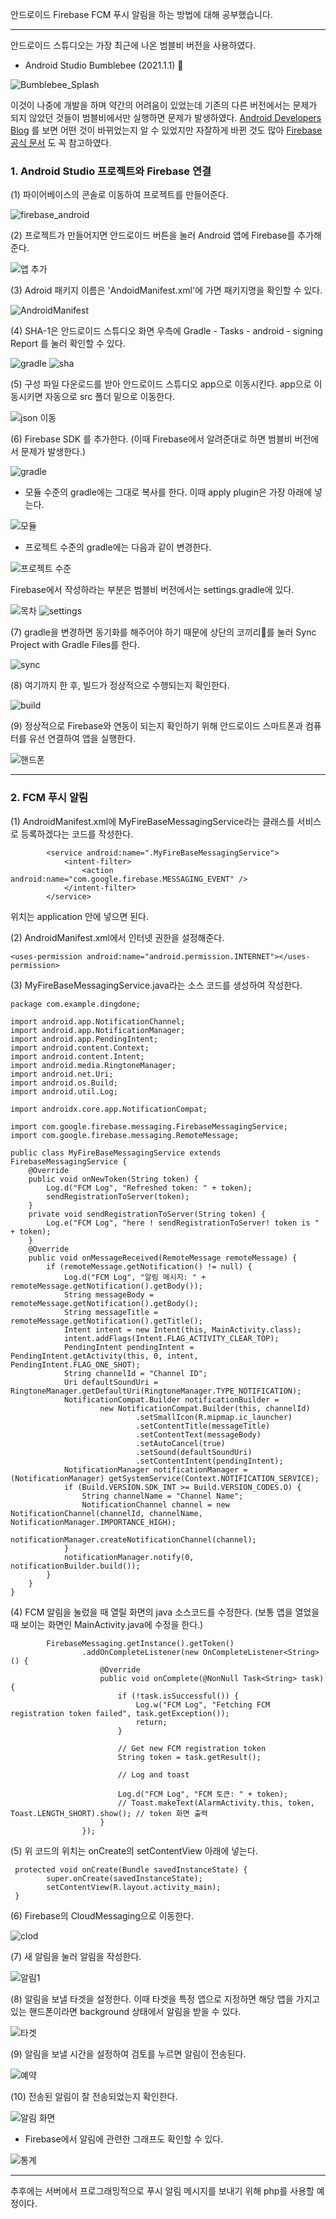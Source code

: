 안드로이드 Firebase FCM 푸시 알림을 하는 방법에 대해 공부했습니다.

<hr>
안드로이드 스튜디오는 가장 최근에 나온 범블비 버전을 사용하였다. 

- Android Studio Bumblebee (2021.1.1) 🐝

![Bumblebee_Splash](https://user-images.githubusercontent.com/70934572/153735665-d6686022-683b-4a66-b972-e7902d9cee76.png)


이것이 나중에 개발을 하며 약간의 어려움이 있었는데 기존의 다른 버전에서는 문제가 되지 않았던 것들이 범블비에서만 실행하면 문제가 발생하였다. 
[Android Developers Blog](https://android-developers.googleblog.com/2022/01/android-studio-bumblebee-202111-stable.html) 
를 보면 어떤 것이 바뀌었는지 알 수 있었지만 자잘하게 바뀐 것도 많아 [Firebase 공식 문서](https://firebase.google.com/docs/android/setup?hl=ko) 도 꼭 참고하였다.



<h3> 1. Android Studio 프로젝트와 Firebase 연결 </h3>

(1) 파이어베이스의 콘솔로 이동하여 프로젝트를 만들어준다.

![firebase_android](https://user-images.githubusercontent.com/70934572/153735888-8e4f972f-6348-42ed-8fd0-83b01365ffb4.PNG)

(2) 프로젝트가 만들어지면 안드로이드 버튼을 눌러 Android 앱에 Firebase를 추가해준다.


![앱 추가](https://user-images.githubusercontent.com/70934572/153735901-e8440311-d8d6-41c9-80e2-9f2adcd74342.PNG)


(3) Adroid 패키지 이름은 'AndoidManifest.xml'에 가면 패키지명을 확인할 수 있다.

![AndroidManifest](https://user-images.githubusercontent.com/70934572/153735849-20fc58dd-fbd3-4d30-81c4-b6935abcdc53.PNG)

(4) SHA-1은 안드로이드 스튜디오 화면 우측에 Gradle - Tasks - android - signing Report 를 눌러 확인할 수 있다.

![gradle](https://user-images.githubusercontent.com/70934572/153735947-85281d80-517c-4f33-a335-0040044322a4.PNG)
![sha](https://user-images.githubusercontent.com/70934572/153735980-4ac7691e-bc43-42fa-93d5-7dfc52a26082.PNG)

(5) 구성 파일 다운로드를 받아 안드로이드 스튜디오 app으로 이동시킨다. app으로 이동시키면 자동으로 src 폴더 밑으로 이동한다.

![json 이동](https://user-images.githubusercontent.com/70934572/153736020-080725e4-294f-49bc-9ffd-7b44bb8a46f0.PNG)

(6) Firebase SDK 를 추가한다. (이때 Firebase에서 알려준대로 하면 범블비 버전에서 문제가 발생한다.)

![gradle](https://user-images.githubusercontent.com/70934572/153736071-58e62577-ed69-4d78-8d9a-d24700c07383.PNG)


- 모듈 수준의 gradle에는 그대로 복사를 한다. 이때 apply plugin은 가장 아래에 넣는다.

![모듈](https://user-images.githubusercontent.com/70934572/153736143-e7dc34d8-5f99-403f-8e5d-0019bddef5e4.PNG)

- 프로젝트 수준의 gradle에는 다음과 같이 변경한다.

![프로젝트 수준](https://user-images.githubusercontent.com/70934572/153736160-816cf5f2-d6e4-4e2b-bd10-0359fec9caa6.PNG)


Firebase에서 작성하라는 부분은 범블비 버전에서는 settings.gradle에 있다. 

![목차](https://user-images.githubusercontent.com/70934572/153736161-e779ce5b-5af4-49da-a4b5-5b874550618c.PNG)
![settings](https://user-images.githubusercontent.com/70934572/153736162-fb080a57-ac0d-4524-95a3-a0be18cf6984.PNG)

(7) gradle을 변경하면 동기화를 해주어야 하기 때문에 상단의 코끼리🐘를 눌러 Sync Project with Gradle Files를 한다.

![sync](https://user-images.githubusercontent.com/70934572/153736297-061ce421-c65c-4fa2-b51d-3ec2155026c9.PNG)

(8) 여기까지 한 후, 빌드가 정상적으로 수행되는지 확인한다.

![build](https://user-images.githubusercontent.com/70934572/153736340-0f4b1cd7-5f12-4b54-bb4e-a6fbca2d9d3f.PNG)


(9) 정상적으로 Firebase와 연동이 되는지 확인하기 위해 안드로이드 스마트폰과 컴퓨터를 유선 연결하여 앱을 실행한다.

![핸드폰](https://user-images.githubusercontent.com/70934572/153736367-b5eed202-1e8e-4355-8e7f-6f8d0801fee9.PNG)


<hr>
<h3> 2. FCM 푸시 알림 </h3>

(1) AndroidManifest.xml에  MyFireBaseMessagingService라는 클래스를 서비스로 등록하겠다는 코드를 작성한다.

```
        <service android:name=".MyFireBaseMessagingService">
            <intent-filter>
                <action android:name="com.google.firebase.MESSAGING_EVENT" />
            </intent-filter>
        </service>
```
위치는 application 안에 넣으면 된다.

(2) AndroidManifest.xml에서 인터넷 권한을 설정해준다. 
```
<uses-permission android:name="android.permission.INTERNET"></uses-permission>
```

(3) MyFireBaseMessagingService.java라는 소스 코드를 생성하여 작성한다.
```
package com.example.dingdone;

import android.app.NotificationChannel;
import android.app.NotificationManager;
import android.app.PendingIntent;
import android.content.Context;
import android.content.Intent;
import android.media.RingtoneManager;
import android.net.Uri;
import android.os.Build;
import android.util.Log;

import androidx.core.app.NotificationCompat;

import com.google.firebase.messaging.FirebaseMessagingService;
import com.google.firebase.messaging.RemoteMessage;

public class MyFireBaseMessagingService extends FirebaseMessagingService {
    @Override
    public void onNewToken(String token) {
        Log.d("FCM Log", "Refreshed token: " + token);
        sendRegistrationToServer(token);
    }
    private void sendRegistrationToServer(String token) {
        Log.e("FCM Log", "here ! sendRegistrationToServer! token is " + token);
    }
    @Override
    public void onMessageReceived(RemoteMessage remoteMessage) {
        if (remoteMessage.getNotification() != null) {
            Log.d("FCM Log", "알림 메시지: " + remoteMessage.getNotification().getBody());
            String messageBody = remoteMessage.getNotification().getBody();
            String messageTitle = remoteMessage.getNotification().getTitle();
            Intent intent = new Intent(this, MainActivity.class);
            intent.addFlags(Intent.FLAG_ACTIVITY_CLEAR_TOP);
            PendingIntent pendingIntent = PendingIntent.getActivity(this, 0, intent, PendingIntent.FLAG_ONE_SHOT);
            String channelId = "Channel ID";
            Uri defaultSoundUri = RingtoneManager.getDefaultUri(RingtoneManager.TYPE_NOTIFICATION);
            NotificationCompat.Builder notificationBuilder =
                    new NotificationCompat.Builder(this, channelId)
                            .setSmallIcon(R.mipmap.ic_launcher)
                            .setContentTitle(messageTitle)
                            .setContentText(messageBody)
                            .setAutoCancel(true)
                            .setSound(defaultSoundUri)
                            .setContentIntent(pendingIntent);
            NotificationManager notificationManager = (NotificationManager) getSystemService(Context.NOTIFICATION_SERVICE);
            if (Build.VERSION.SDK_INT >= Build.VERSION_CODES.O) {
                String channelName = "Channel Name";
                NotificationChannel channel = new NotificationChannel(channelId, channelName, NotificationManager.IMPORTANCE_HIGH);
                notificationManager.createNotificationChannel(channel);
            }
            notificationManager.notify(0, notificationBuilder.build());
        }
    }
}
```

(4) FCM 알림을 눌렀을 때 열릴 화면의 java 소스코드를 수정한다. (보통 앱을 열었을 때 보이는 화면인 MainActivity.java에 수정을 한다.)

```
        FirebaseMessaging.getInstance().getToken()
                .addOnCompleteListener(new OnCompleteListener<String>() {
                    @Override
                    public void onComplete(@NonNull Task<String> task) {
                        if (!task.isSuccessful()) {
                            Log.w("FCM Log", "Fetching FCM registration token failed", task.getException());
                            return;
                        }

                        // Get new FCM registration token
                        String token = task.getResult();

                        // Log and toast

                        Log.d("FCM Log", "FCM 토큰: " + token);
                        // Toast.makeText(AlarmActivity.this, token, Toast.LENGTH_SHORT).show(); // token 화면 출력
                    }
                });
```
(5) 위 코드의 위치는 onCreate의 setContentView 아래에 넣는다. 
```
 protected void onCreate(Bundle savedInstanceState) {
        super.onCreate(savedInstanceState);
        setContentView(R.layout.activity_main);
 }
 ```
 
(6) Firebase의 CloudMessaging으로 이동한다.
 
![clod](https://user-images.githubusercontent.com/70934572/153736632-451fda8a-da0b-41e9-922e-257c3a8c0d30.PNG)

(7) 새 알림을 눌러 알림을 작성한다.

![알림1](https://user-images.githubusercontent.com/70934572/153736696-b3cf7d33-74da-41de-ad29-b79a25bcd01f.PNG)

(8) 알림을 보낼 타겟을 설정한다. 이때 타겟을 특정 앱으로 지정하면 해당 앱을 가지고 있는 핸드폰이라면 background 상태에서 알림을 받을 수 있다. 

![타겟](https://user-images.githubusercontent.com/70934572/153736703-52f41d93-a4e1-4cde-94c1-56ed20e79344.PNG)

(9) 알림을 보낼 시간을 설정하여 검토를 누르면 알림이 전송된다.

![예약](https://user-images.githubusercontent.com/70934572/153736728-3eaff10f-d274-499c-8d58-a59d74845463.PNG)

(10) 전송된 알림이 잘 전송되었는지 확인한다.

![알림 화면](https://user-images.githubusercontent.com/70934572/153736780-eb418d7e-420e-48b5-a8a1-699d42eaa94d.jpg)

- Firebase에서 알림에 관련한 그래프도 확인할 수 있다. 

![통계](https://user-images.githubusercontent.com/70934572/153736814-7b947e74-9312-439d-b615-9ac5762ab9af.PNG)

<hr>

추후에는 서버에서 프로그래밍적으로 푸시 알림 메시지를 보내기 위해 php를 사용할 예정이다. 
